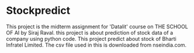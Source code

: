 # Stockpredict
This project is the midterm assignment for 'Datalit' course on THE SCHOOL OF AI by Siraj Raval.
this project is about prediction of stock data of a company using python code.
This project predict about stock of Bharti Infratel Limited.
The csv file used in this is downloaded from nseindia.com.
